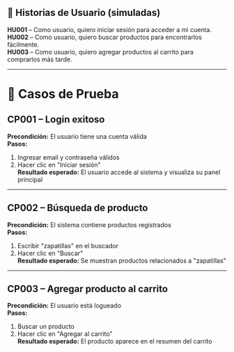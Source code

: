 ## 🧩 Historias de Usuario (simuladas)

**HU001** – Como usuario, quiero iniciar sesión para acceder a mi cuenta.  
**HU002** – Como usuario, quiero buscar productos para encontrarlos fácilmente.  
**HU003** – Como usuario, quiero agregar productos al carrito para comprarlos más tarde.

---

# 📝 Casos de Prueba

## CP001 – Login exitoso
**Precondición:** El usuario tiene una cuenta válida  
**Pasos:**  
1. Ingresar email y contraseña válidos  
2. Hacer clic en "Iniciar sesión"  
**Resultado esperado:** El usuario accede al sistema y visualiza su panel principal

---

## CP002 – Búsqueda de producto
**Precondición:** El sistema contiene productos registrados  
**Pasos:**  
1. Escribir "zapatillas" en el buscador  
2. Hacer clic en "Buscar"  
**Resultado esperado:** Se muestran productos relacionados a "zapatillas"

---

## CP003 – Agregar producto al carrito
**Precondición:** El usuario está logueado  
**Pasos:**  
1. Buscar un producto  
2. Hacer clic en "Agregar al carrito"  
**Resultado esperado:** El producto aparece en el resumen del carrito

